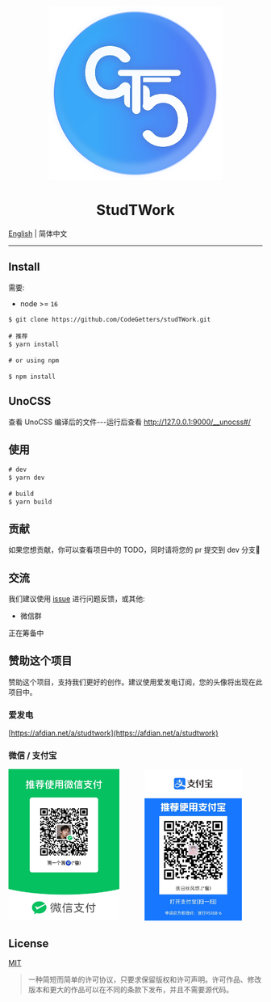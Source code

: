 <p align="center">
    <img src="/public/favicon.svg">
</p>

<h1 align="center">StudTWork</h1>

[English](./README.md) | 简体中文

---

## Install

需要:

- node >= `16`

```shell
$ git clone https://github.com/CodeGetters/studTWork.git

# 推荐
$ yarn install

# or using npm

$ npm install
```

## UnoCSS

查看 UnoCSS 编译后的文件---运行后查看 http://127.0.0.1:9000/__unocss#/

## 使用

```shell
# dev
$ yarn dev

# build
$ yarn build
```

## 贡献

如果您想贡献，你可以查看项目中的 TODO，同时请将您的 pr 提交到 dev 分支👀

## 交流

我们建议使用 [issue](https://github.com/CodeGetters/studtwork_desk/issues) 进行问题反馈，或其他:

- 微信群

正在筹备中

## 赞助这个项目

赞助这个项目，支持我们更好的创作。建议使用爱发电订阅，您的头像将出现在此项目中。

### 爱发电

[https://afdian.net/a/studtwork](https://afdian.net/a/studtwork)

### 微信 / 支付宝

<div style="display:flex;">
    <a href="./public/wechat.jpg">
        <img src='./public/wechat.jpg' style="height:300px;margin-right:50px; object-fit:contain" />
    </a>
    <a href="./public/alipay.jpg">
        <img src='./public/Alipay.jpg' style="height:300px; object-fit:contain" />
    </a>
</div>

## License

[MIT](./LICENSE)

> 一种简短而简单的许可协议，只要求保留版权和许可声明。许可作品、修改版本和更大的作品可以在不同的条款下发布，并且不需要源代码。
